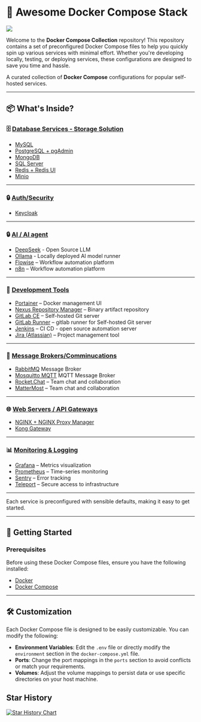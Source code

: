 # 🐳 Awesome Docker Compose Stack
<img src="./docs/docker.avif">

Welcome to the **Docker Compose Collection** repository! This repository contains a set of preconfigured Docker Compose files to help you quickly spin up various services with minimal effort. Whether you're developing locally, testing, or deploying services, these configurations are designed to save you time and hassle.

A curated collection of **Docker Compose** configurations for popular self-hosted services.

---

## 📦 What's Inside?

### 🗄️ [Database Services - Storage Solution](./database/)
- [MySQL](./database/mysql)
- [PostgreSQL + pgAdmin](./database/postgres-pgadmin)
- [MongoDB](./database/mongodb)
- [SQL Server](./database/sqlserver)
- [Redis + Redis UI](./database/redis-redisUI)
- [Minio](./database/minio/)

---

### 🔒 [Auth/Security](./auth/)
- [Keycloak](./auth/keycloak/)

---

### 🔒 [AI / AI agent](./ai/)
- [DeepSeek](./ai/deepseek/) - Open Source LLM
- [Ollama](./ai/ollama/) - Locally deployed AI model runner
- [Flowise](./ai/flowise/) – Workflow automation platform  
- [n8n](./ai/n8n) – Workflow automation platform  

---

### 🧰 [Development Tools](./dev-tools/)
- [Portainer](./dev-tools/portainer) – Docker management UI  
- [Nexus Repository Manager](./dev-tools/nexus-repository-manager) – Binary artifact repository  
- [GitLab CE](./ci-cd//gitlab-ce/) – Self-hosted Git server  
- [GitLab Runner](./ci-cd/gitlab-runner/) – gitlab runner for Self-hosted Git server  
- [Jenkins](./ci-cd/jenkins/) – CI CD - open source automation server    
- [Jira (Atlassian)](./dev-tools/jira-atlasian) – Project management tool  


---

### 📡 [Message Brokers/Comminucations](./messaging/)
- [RabbitMQ](./messaging/rabbitmq/) Message Broker
- [Mosquitto MQTT](./messaging/mosquitto) MQTT Message Broker
- [Rocket.Chat](./messaging/rocket-chat) – Team chat and collaboration
- [MatterMost](./messaging/mattermost/) – Team chat and collaboration

---

### 🌐 [Web Servers / API Gateways](./gateway/)
- [NGINX + NGINX Proxy Manager](./gateway/nginx-proxy-manager)
- [Kong Gateway](./gateway/kong-gateway)

---

### 📊 [Monitoring & Logging](./monitoring/)
- [Grafana](./monitoring/grafana) – Metrics visualization
- [Prometheus](./monitoring/prometheus) – Time-series monitoring
- [Sentry](./monitoring/sentry) – Error tracking
- [Teleport](./monitoring/teleport) – Secure access to infrastructure

---


Each service is preconfigured with sensible defaults, making it easy to get started.

---

## 🚀 **Getting Started**

### Prerequisites

Before using these Docker Compose files, ensure you have the following installed:

- [Docker](https://docs.docker.com/get-docker/)
- [Docker Compose](https://docs.docker.com/compose/install/)

---

## 🛠 **Customization**

Each Docker Compose file is designed to be easily customizable. You can modify the following:

- **Environment Variables**: Edit the `.env` file or directly modify the `environment` section in the `docker-compose.yml` file.
- **Ports**: Change the port mappings in the `ports` section to avoid conflicts or match your requirements.
- **Volumes**: Adjust the volume mappings to persist data or use specific directories on your host machine.



## Star History

[![Star History Chart](https://api.star-history.com/svg?repos=alisharify7/preconfigured-docker-compose&type=Date)](https://www.star-history.com/#alisharify7/preconfigured-docker-compose&Date)
